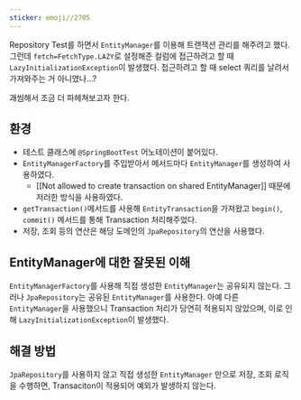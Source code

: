 ```yaml
---
sticker: emoji//2705
---
```

Repository Test를 하면서 `EntityManager`를 이용해 트랜잭션 관리를 해주려고 했다.
그런데 `fetch=FetchType.LAZY`로 설정해준 컬럼에 접근하려고 할 때 `LazyInitializationException`이 발생했다.
접근하려고 할 때 select 쿼리를 날려서 가져와주는 거 아니였나...?

괘씸해서 조금 더 파헤쳐보고자 한다.

## 환경

- 테스트 클래스에 `@SpringBootTest` 어노테이션이 붙어있다.
- `EntityManagerFactory`를 주입받아서 메서드마다 `EntityManager`를 생성하여 사용하였다.
	- [[Not allowed to create transaction on shared EntityManager]] 때문에 저러한 방식을 사용하였다.
- `getTransaction()`메서드를 사용해 `EntityTransaction`을 가져왔고 `begin()`, `commit()` 메서드를 통해 Transaction 처리해주었다.
- 저장, 조회 등의 연산은 해당 도메인의 `JpaRepository`의 연산을 사용했다.

## EntityManager에 대한 잘못된 이해

`EntityManagerFactory`를 사용해 직접 생성한 `EntityManager`는 공유되지 않는다.
그러나 `JpaRepository`는 공유된 `EntityManager`를 사용한다.
아예 다른 `EntityManager`을 사용했으니 Transaction 처리가 당연히 적용되지 않았으며, 이로 인해 `LazyInitializationException`이 발생했다.

## 해결 방법

`JpaRepository`를 사용하지 않고 직접 생성한 `EntityManager` 만으로 저장, 조회 로직을 수행하면, Transaciton이 적용되어 예외가 발생하지 않는다.
